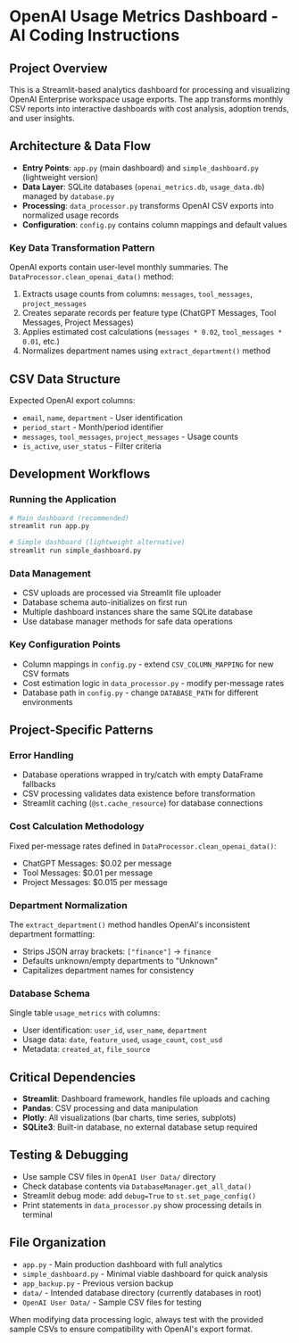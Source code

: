 # OpenAI Usage Metrics Dashboard - AI Coding Instructions

## Project Overview
This is a Streamlit-based analytics dashboard for processing and visualizing OpenAI Enterprise workspace usage exports. The app transforms monthly CSV reports into interactive dashboards with cost analysis, adoption trends, and user insights.

## Architecture & Data Flow
- **Entry Points**: `app.py` (main dashboard) and `simple_dashboard.py` (lightweight version)
- **Data Layer**: SQLite databases (`openai_metrics.db`, `usage_data.db`) managed by `database.py`
- **Processing**: `data_processor.py` transforms OpenAI CSV exports into normalized usage records
- **Configuration**: `config.py` contains column mappings and default values

### Key Data Transformation Pattern
OpenAI exports contain user-level monthly summaries. The `DataProcessor.clean_openai_data()` method:
1. Extracts usage counts from columns: `messages`, `tool_messages`, `project_messages`
2. Creates separate records per feature type (ChatGPT Messages, Tool Messages, Project Messages)
3. Applies estimated cost calculations (`messages * 0.02`, `tool_messages * 0.01`, etc.)
4. Normalizes department names using `extract_department()` method

## CSV Data Structure
Expected OpenAI export columns:
- `email`, `name`, `department` - User identification
- `period_start` - Month/period identifier
- `messages`, `tool_messages`, `project_messages` - Usage counts
- `is_active`, `user_status` - Filter criteria

## Development Workflows

### Running the Application
```bash
# Main dashboard (recommended)
streamlit run app.py

# Simple dashboard (lightweight alternative)
streamlit run simple_dashboard.py
```

### Data Management
- CSV uploads are processed via Streamlit file uploader
- Database schema auto-initializes on first run
- Multiple dashboard instances share the same SQLite database
- Use database manager methods for safe data operations

### Key Configuration Points
- Column mappings in `config.py` - extend `CSV_COLUMN_MAPPING` for new CSV formats
- Cost estimation logic in `data_processor.py` - modify per-message rates
- Database path in `config.py` - change `DATABASE_PATH` for different environments

## Project-Specific Patterns

### Error Handling
- Database operations wrapped in try/catch with empty DataFrame fallbacks
- CSV processing validates data existence before transformation
- Streamlit caching (`@st.cache_resource`) for database connections

### Cost Calculation Methodology
Fixed per-message rates defined in `DataProcessor.clean_openai_data()`:
- ChatGPT Messages: $0.02 per message
- Tool Messages: $0.01 per message  
- Project Messages: $0.015 per message

### Department Normalization
The `extract_department()` method handles OpenAI's inconsistent department formatting:
- Strips JSON array brackets: `["finance"]` → `finance`
- Defaults unknown/empty departments to "Unknown"
- Capitalizes department names for consistency

### Database Schema
Single table `usage_metrics` with columns:
- User identification: `user_id`, `user_name`, `department`
- Usage data: `date`, `feature_used`, `usage_count`, `cost_usd`
- Metadata: `created_at`, `file_source`

## Critical Dependencies
- **Streamlit**: Dashboard framework, handles file uploads and caching
- **Pandas**: CSV processing and data manipulation
- **Plotly**: All visualizations (bar charts, time series, subplots)
- **SQLite3**: Built-in database, no external database setup required

## Testing & Debugging
- Use sample CSV files in `OpenAI User Data/` directory
- Check database contents via `DatabaseManager.get_all_data()`
- Streamlit debug mode: add `debug=True` to `st.set_page_config()`
- Print statements in `data_processor.py` show processing details in terminal

## File Organization
- `app.py` - Main production dashboard with full analytics
- `simple_dashboard.py` - Minimal viable dashboard for quick analysis
- `app_backup.py` - Previous version backup
- `data/` - Intended database directory (currently databases in root)
- `OpenAI User Data/` - Sample CSV files for testing

When modifying data processing logic, always test with the provided sample CSVs to ensure compatibility with OpenAI's export format.